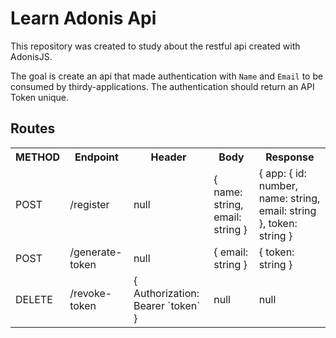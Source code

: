 # Learn Adonis Api

This repository was created to study about the restful api created with AdonisJS.

The goal is create an api that made authentication with `Name` and `Email` to be consumed by thirdy-applications. The authentication should return an API Token unique.

## Routes

<table>
  <tr>
    <th>METHOD</th>
    <th>Endpoint</th>
    <th>Header</th>
    <th>Body</th>
    <th>Response</th>
  </tr>
  <!-- Register App -->
  <tr>
    <td>POST</td>
    <td>/register</td>
    <td>null</td>
    <td>{ name: string, email: string }</td>
    <td>{ app: { id: number, name: string, email: string }, token: string }</td>
  </tr>
  <!-- Generate Token -->
  <tr>
    <td>POST</td>
    <td>/generate-token</td>
    <td>null</td>
    <td>{ email: string }</td>
    <td>{ token: string }</td>
  </tr>
  <!-- Revoke Token -->
  <tr>
    <td>DELETE</td>
    <td>/revoke-token</td>
    <td>{ Authorization: Bearer `token` }</td>
    <td>null</td>
    <td>null</td>
  </tr>
</table>
